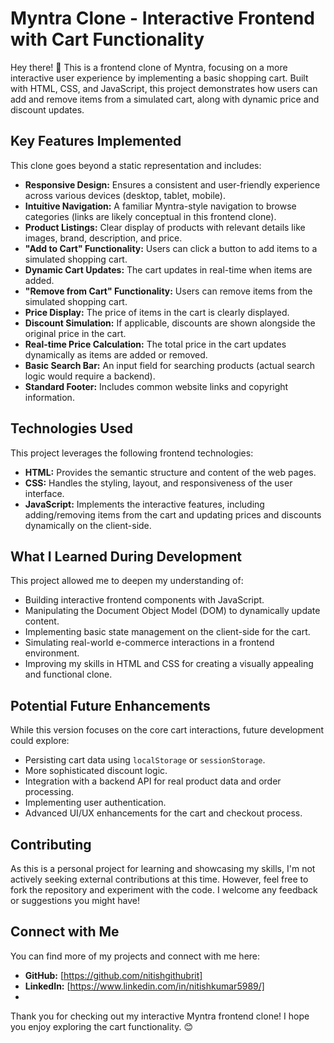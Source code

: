 # Myntra Clone - Interactive Frontend with Cart Functionality

Hey there! 👋 This is a frontend clone of Myntra, focusing on a more interactive user experience by implementing a basic shopping cart.
Built with HTML, CSS, and JavaScript, this project demonstrates how users can add and remove items from a simulated cart, along with dynamic price and discount updates.

## Key Features Implemented

This clone goes beyond a static representation and includes:

* **Responsive Design:** Ensures a consistent and user-friendly experience across various devices (desktop, tablet, mobile).
* **Intuitive Navigation:** A familiar Myntra-style navigation to browse categories (links are likely conceptual in this frontend clone).
* **Product Listings:** Clear display of products with relevant details like images, brand, description, and price.
* **"Add to Cart" Functionality:** Users can click a button to add items to a simulated shopping cart.
* **Dynamic Cart Updates:** The cart updates in real-time when items are added.
* **"Remove from Cart" Functionality:** Users can remove items from the simulated shopping cart.
* **Price Display:** The price of items in the cart is clearly displayed.
* **Discount Simulation:** If applicable, discounts are shown alongside the original price in the cart.
* **Real-time Price Calculation:** The total price in the cart updates dynamically as items are added or removed.
* **Basic Search Bar:** An input field for searching products (actual search logic would require a backend).
* **Standard Footer:** Includes common website links and copyright information.

## Technologies Used

This project leverages the following frontend technologies:

* **HTML:** Provides the semantic structure and content of the web pages.
* **CSS:** Handles the styling, layout, and responsiveness of the user interface.
* **JavaScript:** Implements the interactive features, including adding/removing items from the cart and updating prices and discounts dynamically on the client-side.

## What I Learned During Development

This project allowed me to deepen my understanding of:

* Building interactive frontend components with JavaScript.
* Manipulating the Document Object Model (DOM) to dynamically update content.
* Implementing basic state management on the client-side for the cart.
* Simulating real-world e-commerce interactions in a frontend environment.
* Improving my skills in HTML and CSS for creating a visually appealing and functional clone.

## Potential Future Enhancements

While this version focuses on the core cart interactions, future development could explore:

* Persisting cart data using `localStorage` or `sessionStorage`.
* More sophisticated discount logic.
* Integration with a backend API for real product data and order processing.
* Implementing user authentication.
* Advanced UI/UX enhancements for the cart and checkout process.

## Contributing

As this is a personal project for learning and showcasing my skills, I'm not actively seeking external contributions at this time.
However, feel free to fork the repository and experiment with the code. I welcome any feedback or suggestions you might have!

## Connect with Me

You can find more of my projects and connect with me here:

* **GitHub:** [https://github.com/nitishgithubrit]
* **LinkedIn:** [https://www.linkedin.com/in/nitishkumar5989/]
* 
Thank you for checking out my interactive Myntra frontend clone! I hope you enjoy exploring the cart functionality. 😊
